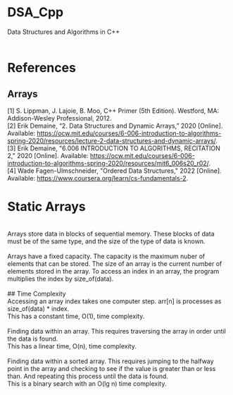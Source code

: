 # DSA_Cpp
Data Structures and Algorithms in C++ <br/>
<br/>
# References <br/>
## Arrays <br/>
[1] S. Lippman, J. Lajoie, B. Moo, C++ Primer (5th Edition). Westford, MA: Addison-Wesley Professional, 2012. <br/>
[2] Erik Demaine, “2. Data Structures and Dynamic Arrays,” 2020 [Online]. Available: https://ocw.mit.edu/courses/6-006-introduction-to-algorithms-spring-2020/resources/lecture-2-data-structures-and-dynamic-arrays/. <br/>
[3] Erik Demaine, "6.006 INTRODUCTION TO ALGORITHMS, RECITATION 2," 2020 [Online]. Available: https://ocw.mit.edu/courses/6-006-introduction-to-algorithms-spring-2020/resources/mit6_006s20_r02/. <br/>
[4] Wade Fagen-Ulmschneider, "Ordered Data Structures," 2022 [Online].  Available: https://www.coursera.org/learn/cs-fundamentals-2. <br/>

# Static Arrays <br/>
<br/>
Arrays store data in blocks of sequential memory.  These blocks of data must be of the same type, and the size of the type of data is known. <br/>
<br/>
Arrays have a fixed capacity.  The capacity is the maximum nuber of elements that can be stored.  The size of an array is the current number of elements stored in the array.  To access an index in an array, the program multiplies the index by size_of(data). <br/>
<br/>
## Time Complexity <br/>
Accessing an array index takes one computer step.  arr[n] is processes as size_of(data) * index. <br/>
This has a constant time, O(1), time complexity. <br/>
<br/>
Finding data within an array.  This requires traversing the array in order until the data is found.  <br/>
This has a linear time, O(n), time complexity. <br/>
<br/>
Finding data within a sorted array.  This requires jumping to the halfway point in the array and checking to see if the value is greater than or less than.  And repeating this process until the data is found. <br/>
This is a binary search with an O(lg n) time complexity. <br/>
